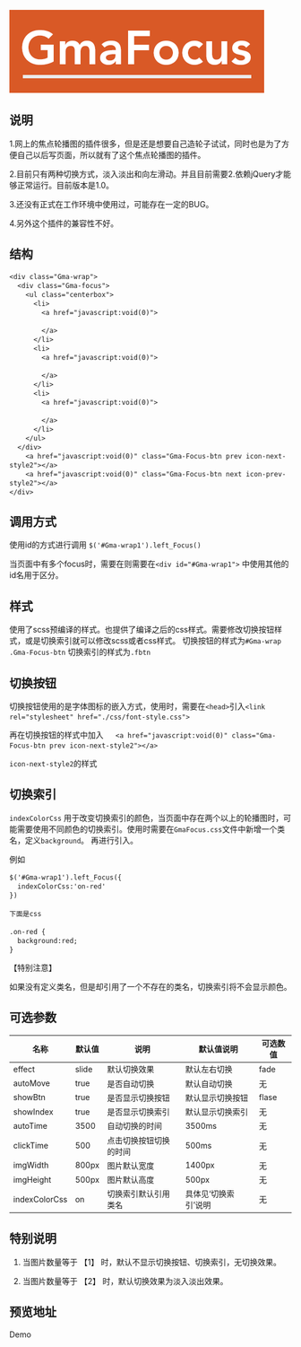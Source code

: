 ![image](logo_design.png)

## 说明

1.网上的焦点轮播图的插件很多，但是还是想要自己造轮子试试，同时也是为了方便自己以后写页面，所以就有了这个焦点轮播图的插件。

2.目前只有两种切换方式，淡入淡出和向左滑动。并且目前需要2.依赖jQuery才能够正常运行。目前版本是1.0。

3.还没有正式在工作环境中使用过，可能存在一定的BUG。

4.另外这个插件的兼容性不好。

## 结构

```
<div class="Gma-wrap">
  <div class="Gma-focus">
    <ul class="centerbox">
      <li>
        <a href="javascript:void(0)">
        
        </a>
      </li>
      <li>
        <a href="javascript:void(0)">
        
        </a>
      </li>
      <li>
        <a href="javascript:void(0)">
      
        </a>
      </li>
    </ul>
  </div>
	<a href="javascript:void(0)" class="Gma-Focus-btn prev icon-next-style2"></a>
	<a href="javascript:void(0)" class="Gma-Focus-btn next icon-prev-style2"></a>
</div>
```

## 调用方式

使用id的方式进行调用
``` $('#Gma-wrap1').left_Focus() ```

当页面中有多个focus时，需要在则需要在```<div id="#Gma-wrap1">``` 中使用其他的id名用于区分。


## 样式

使用了scss预编译的样式。也提供了编译之后的css样式。需要修改切换按钮样式，或是切换索引就可以修改scss或者css样式。
切换按钮的样式为`#Gma-wrap .Gma-Focus-btn`
切换索引的样式为`.fbtn`

## 切换按钮

切换按钮使用的是字体图标的嵌入方式，使用时，需要在`<head>`引入`<link rel="stylesheet" href="./css/font-style.css">`

再在切换按钮的样式中加入`	<a href="javascript:void(0)" class="Gma-Focus-btn prev icon-next-style2"></a>`

`icon-next-style2`的样式

## 切换索引

`indexColorCss` 用于改变切换索引的颜色，当页面中存在两个以上的轮播图时，可能需要使用不同颜色的切换索引。使用时需要在`GmaFocus.css`文件中新增一个类名，定义`background`。
再进行引入。

例如
```
$('#Gma-wrap1').left_Focus({
  indexColorCss:'on-red'
})

下面是css

.on-red {
  background:red;
}

```
【特别注意】

如果没有定义类名，但是却引用了一个不存在的类名，切换索引将不会显示颜色。

## 可选参数
| 名称 | 默认值 | 说明 | 默认值说明 | 可选数值 |
| ------ | ------ | ------ | ------ | ------ |
| effect | slide | 默认切换效果 | 默认左右切换 | fade |
| autoMove | true | 是否自动切换 | 默认自动切换 | 无 |
| showBtn | true | 是否显示切换按钮 | 默认显示切换按钮 | flase |
| showIndex | true | 是否显示切换索引 | 默认显示切换索引 | 无 |
| autoTime | 3500 | 自动切换的时间 | 3500ms | 无 |
| clickTime | 500 | 点击切换按钮切换的时间 | 500ms | 无 |
| imgWidth | 800px | 图片默认宽度 | 1400px | 无 |
| imgHeight | 500px | 图片默认高度 | 500px | 无 |
| indexColorCss | on | 切换索引默认引用类名 | 具体见‘切换索引’说明 | 无 |

## 特别说明 
1. 当图片数量等于 【1】 时，默认不显示切换按钮、切换索引，无切换效果。

2. 当图片数量等于 【2】 时，默认切换效果为淡入淡出效果。

## 预览地址
 Demo <a href="https://zx122248006.github.io/GmaFocus/" target="_blank">